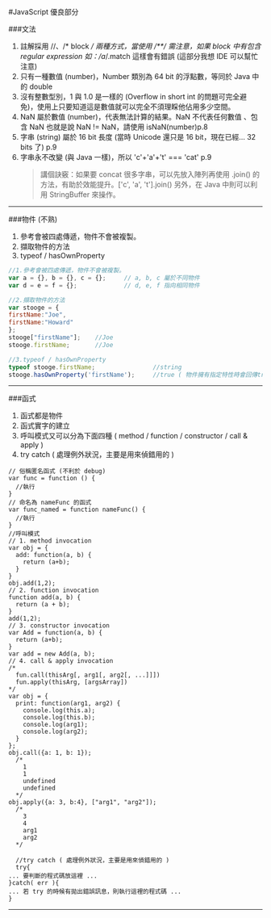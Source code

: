 #JavaScript 優良部分

###文法
1.  註解採用 //、/* block */ 兩種方式，當使用 /**/ 需注意，如果 block 中有包含 regular expression 如：/a*/.match 這樣會有錯誤 (這部分我想 IDE 可以幫忙注意)
2.  只有一種數值 (number)，Number 類別為 64 bit 的浮點數，等同於 Java 中的 double
3.  沒有整數型別，1 與 1.0 是一樣的 (Overflow in short int 的問題可完全避免)，使用上只要知道這是數值就可以完全不須理睬他佔用多少空間。
4.  NaN 屬於數值 (number)，代表無法計算的結果。NaN 不代表任何數值 、包含 NaN 也就是說 NaN != NaN，請使用 isNaN(number)p.8
5.  字串 (string) 屬於 16 bit 長度 (當時 Unicode 還只是 16 bit，現在已經… 32 bits 了) p.9
6.  字串永不改變 (與 Java 一樣)，所以 'c'+'a'+'t' === 'cat' p.9
    >講個訣竅：如果要 concat 很多字串，可以先放入陣列再使用 .join() 的方法，有助於效能提升。['c', 'a', 't'].join()
另外，在 Java 中則可以利用 StringBuffer 來操作。

-----------------------------
###物件 (不熟)
1. 參考會被四處傳遞，物件不會被複製。
2. 擷取物件的方法
3. typeof / hasOwnProperty

```javascript
//1.參考會被四處傳遞，物件不會被複製。
var a = {}, b = {}, c = {};     // a, b, c 屬於不同物件
var d = e = f = {};             // d, e, f 指向相同物件

//2.擷取物件的方法
var stooge = {
firstName:"Joe",
firstName:"Howard"
};
stooge["firstName"];    //Joe
stooge.firstName;       //Joe

//3.typeof / hasOwnProperty
typeof stooge.firstName;                //string
stooge.hasOwnProperty('firstName');     //true ( 物件擁有指定特性時會回傳true )
```
---------------------------------
###函式
1. 函式都是物件
2. 函式實字的建立
3. 呼叫模式又可以分為下面四種 ( method / function / constructor / call & apply )
4. try catch ( 處理例外狀況，主要是用來偵錯用的 )
```
// 俗稱匿名函式 (不利於 debug)
var func = function () { 
  //執行
}
// 命名為 nameFunc 的函式
var func_named = function nameFunc() { 
  //執行
}
//呼叫模式
// 1. method invocation
var obj = {
  add: function(a, b) {
    return (a+b);
  }
}
obj.add(1,2);
// 2. function invocation
function add(a, b) {
  return (a + b);
}
add(1,2);
// 3. constructor invocation
var Add = function(a, b) {
  return (a+b);
}
var add = new Add(a, b);
// 4. call & apply invocation
/*
  fun.call(thisArg[, arg1[, arg2[, ...]]])
  fun.apply(thisArg, [argsArray])
*/
var obj = {
  print: function(arg1, arg2) {
    console.log(this.a);
    console.log(this.b);
    console.log(arg1);
    console.log(arg2);
  }
};
obj.call({a: 1, b: 1});
  /*
    1
    1
    undefined
    undefined
  */
obj.apply({a: 3, b:4}, ["arg1", "arg2"]);
  /*
    3
    4
    arg1
    arg2
  */
  
  //try catch ( 處理例外狀況，主要是用來偵錯用的 )
  try{
... 要判斷的程式碼放這裡 ...
}catch( err ){
... 若 try 的時候有拋出錯誤訊息，則執行這裡的程式碼 ...
}
```

------------------------------------------

